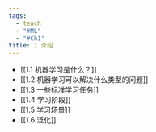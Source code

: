 ```yaml
---
tags:
  - teach
  - "#ML"
  - "#Ch1"
title: 1 介绍
---
```

- [[1.1 机器学习是什么？]]
- [[1.2 机器学习可以解决什么类型的问题]]
- [[1.3 一些标准学习任务]]
- [[1.4 学习阶段]]
- [[1.5 学习场景]]
- [[1.6 泛化]]
